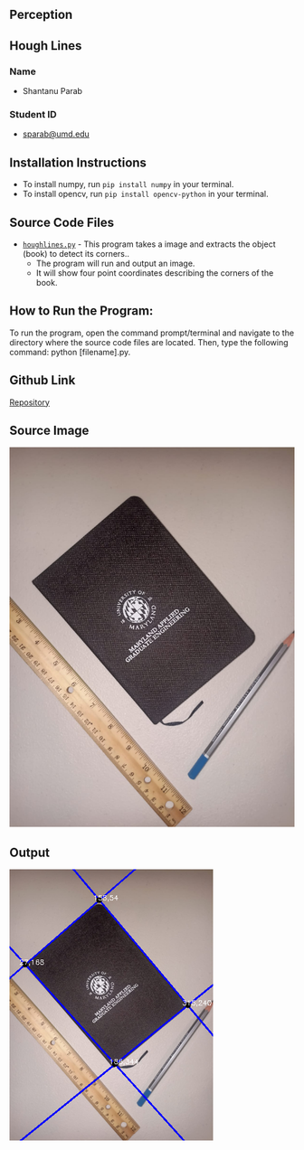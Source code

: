 ## Perception

## Hough Lines

### Name
- Shantanu Parab

### Student ID
- sparab@umd.edu

## Installation Instructions
- To install numpy, run `pip install numpy` in your terminal.
- To install opencv, run `pip install opencv-python` in your terminal.

## Source Code Files
- [`houghlines.py`](houghlines.py) - This program takes a image and extracts the object (book) to detect its corners..
  + The program will run and output an image.
  + It will show four point coordinates describing the corners of the book.

## How to Run the Program:
To run the program, open the command prompt/terminal and navigate to the directory where the source code files are located. Then, type the following command: python [filename].py.

## Github Link
[Repository](https://github.com/shantanuparabumd/Homography.git)

## Source Image
![Book](book.jpeg)


## Output
![Output](corners.png)
